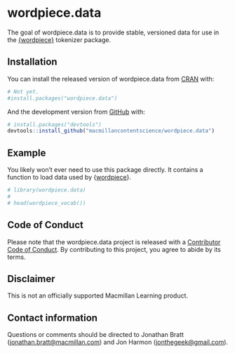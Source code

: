 
<!-- README.md is generated from README.Rmd. Please edit that file -->

# wordpiece.data

<!-- badges: start -->
<!-- badges: end -->

The goal of wordpiece.data is to provide stable, versioned data for use
in the [{wordpiece}](https://github.com/jonathanbratt/wordpiece)
tokenizer package.

## Installation

You can install the released version of wordpiece.data from
[CRAN](https://CRAN.R-project.org) with:

``` r
# Not yet.
#install.packages("wordpiece.data")
```

And the development version from [GitHub](https://github.com/) with:

``` r
# install.packages("devtools")
devtools::install_github("macmillancontentscience/wordpiece.data")
```

## Example

You likely won’t ever need to use this package directly. It contains a
function to load data used by
{[wordpiece](https://github.com/jonathanbratt/wordpiece)}.

``` r
# library(wordpiece.data)
# 
# head(wordpiece_vocab())
```

## Code of Conduct

Please note that the wordpiece.data project is released with a
[Contributor Code of
Conduct](https://contributor-covenant.org/version/2/0/CODE_OF_CONDUCT.html).
By contributing to this project, you agree to abide by its terms.

## Disclaimer

This is not an officially supported Macmillan Learning product.

## Contact information

Questions or comments should be directed to Jonathan Bratt
(<jonathan.bratt@macmillan.com>) and Jon Harmon
(<jonthegeek@gmail.com>).
